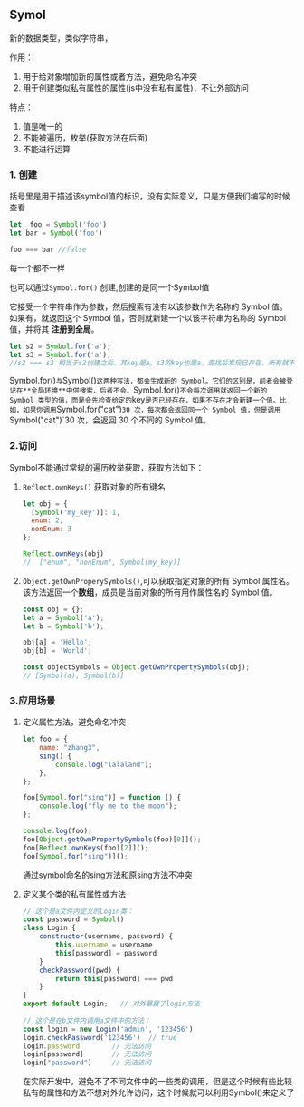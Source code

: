 ## Symol

新的数据类型，类似字符串，

作用：

1. 用于给对象增加新的属性或者方法，避免命名冲突
2. 用于创建类似私有属性的属性(js中没有私有属性)，不让外部访问

特点：

1. 值是唯一的
2. 不能被遍历，枚举(获取方法在后面)
3. 不能进行运算



### 1. 创建

括号里是用于描述该symbol值的标识，没有实际意义，只是方便我们编写的时候查看

```js
let  foo = Symbol('foo')
let bar = Symbol('foo')

foo === bar //false
```

每一个都不一样



也可以通过`Symbol.for()` 创建,创建的是同一个Symbol值

它接受一个字符串作为参数，然后搜索有没有以该参数作为名称的 Symbol 值。如果有，就返回这个 Symbol 值，否则就新建一个以该字符串为名称的 Symbol 值，并将其 **注册到全局**。

```js
let s2 = Symbol.for('a');
let s3 = Symbol.for('a');
//s2 === s3 相当于s2创建之后，其key是a。s3的key也是a，查找后发现已存在，所有就不会创建新的Symbol了
```

Symbol.for()`与`Symbol()`这两种写法，都会生成新的 Symbol。它们的区别是，前者会被登记在**全局环境**中供搜索，后者不会。`Symbol.for()`不会每次调用就返回一个新的 Symbol 类型的值，而是会先检查给定的`key`是否已经存在，如果不存在才会新建一个值。比如，如果你调用`Symbol.for("cat")`30 次，每次都会返回同一个 Symbol 值，但是调用`Symbol("cat")`30 次，会返回 30 个不同的 Symbol 值。

### 2.访问

Symbol不能通过常规的遍历枚举获取，获取方法如下：

1. `Reflect.ownKeys()` 获取对象的所有键名

   ```js
   let obj = {
     [Symbol('my_key')]: 1,
     enum: 2,
     nonEnum: 3
   };
   
   Reflect.ownKeys(obj)
   //  ["enum", "nonEnum", Symbol(my_key)]
   ```

2. `Object.getOwnProperySymbols()`,可以获取指定对象的所有 Symbol 属性名。该方法返回一个**数组**，成员是当前对象的所有用作属性名的 Symbol 值。

   ```js
   const obj = {};
   let a = Symbol('a');
   let b = Symbol('b');
   
   obj[a] = 'Hello';
   obj[b] = 'World';
   
   const objectSymbols = Object.getOwnPropertySymbols(obj);
   // [Symbol(a), Symbol(b)]
   ```





### 3.应用场景

1. 定义属性方法，避免命名冲突

   ```js
   let foo = {
       name: "zhang3",
       sing() {
           console.log("lalaland");
       },
   };
   
   foo[Symbol.for("sing")] = function () {
       console.log("fly me to the moon");
   };
   
   console.log(foo);
   foo[Object.getOwnPropertySymbols(foo)[0]]();
   foo[Reflect.ownKeys(foo)[2]]();
   foo[Symbol.for("sing")]();
   ```

   通过symbol命名的sing方法和原sing方法不冲突

2. 定义某个类的私有属性或方法

   ```js
   // 这个是a文件内定义的Login类：
   const password = Symbol()
   class Login {
       constructor(username, password) {
           this.username = username
           this[password] = password
       }
       checkPassword(pwd) {
           return this[password] === pwd
       }
   }
   export default Login;   // 对外暴露了login方法
    
   // 这个是在b文件内调用a文件中的方法：
   const login = new Login('admin', '123456')
   login.checkPassword('123456')  // true
   login.password        // 无法访问
   login[password]       // 无法访问
   login["password"]     // 无法访问
   ```

   在实际开发中，避免不了不同文件中的一些类的调用，但是这个时候有些比较私有的属性和方法不想对外允许访问，这个时候就可以利用Symbol()来定义了